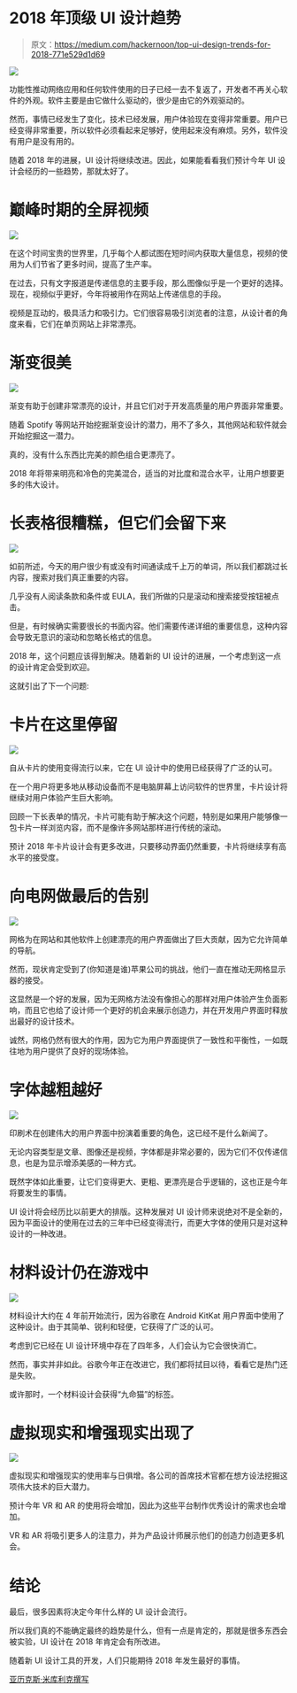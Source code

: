 # 2018 年顶级 UI 设计趋势

> 原文：<https://medium.com/hackernoon/top-ui-design-trends-for-2018-771e529d1d69>

![](img/b05b7aa09c5aa1f7e2112280c5b06bf4.png)

功能性推动网络应用和任何软件使用的日子已经一去不复返了，开发者不再关心软件的外观。软件主要是由它做什么驱动的，很少是由它的外观驱动的。

然而，事情已经发生了变化，技术已经发展，用户体验现在变得非常重要。用户已经变得非常重要，所以软件必须看起来足够好，使用起来没有麻烦。另外，软件没有用户是没有用的。

随着 2018 年的进展，UI 设计将继续改进。因此，如果能看看我们预计今年 UI 设计会经历的一些趋势，那就太好了。

# 巅峰时期的全屏视频

![](img/20b9e462ac4a3da4f17164bfbca7ab6c.png)

在这个时间宝贵的世界里，几乎每个人都试图在短时间内获取大量信息，视频的使用为人们节省了更多时间，提高了生产率。

在过去，只有文字报道是传递信息的主要手段，那么图像似乎是一个更好的选择。现在，视频似乎更好，今年将被用作在网站上传递信息的手段。

视频是互动的，极具活力和吸引力。它们很容易吸引浏览者的注意，从设计者的角度来看，它们在单页网站上非常漂亮。

# 渐变很美

![](img/c819bbe708ac8b43119b6cae9b320019.png)

渐变有助于创建非常漂亮的设计，并且它们对于开发高质量的用户界面非常重要。

随着 Spotify 等网站开始挖掘渐变设计的潜力，用不了多久，其他网站和软件就会开始挖掘这一潜力。

真的，没有什么东西比完美的颜色组合更漂亮了。

2018 年将带来明亮和冷色的完美混合，适当的对比度和混合水平，让用户想要更多的伟大设计。

# 长表格很糟糕，但它们会留下来

![](img/70380a5fd4c5147687f3e2e271ec003e.png)

如前所述，今天的用户很少有或没有时间通读成千上万的单词，所以我们都跳过长内容，搜索对我们真正重要的内容。

几乎没有人阅读条款和条件或 EULA，我们所做的只是滚动和搜索接受按钮被点击。

但是，有时候确实需要很长的书面内容。他们需要传递详细的重要信息，这种内容会导致无意识的滚动和忽略长格式的信息。

2018 年，这个问题应该得到解决。随着新的 UI 设计的进展，一个考虑到这一点的设计肯定会受到欢迎。

这就引出了下一个问题:

# 卡片在这里停留

![](img/fa164179a49643b27ef8223049f73ef1.png)

自从卡片的使用变得流行以来，它在 UI 设计中的使用已经获得了广泛的认可。

在一个用户将更多地从移动设备而不是电脑屏幕上访问软件的世界里，卡片设计将继续对用户体验产生巨大影响。

回顾一下长表单的情况，卡片可能有助于解决这个问题，特别是如果用户能够像一包卡片一样浏览内容，而不是像许多网站那样进行传统的滚动。

预计 2018 年卡片设计会有更多改进，只要移动界面仍然重要，卡片将继续享有高水平的接受度。

# 向电网做最后的告别

![](img/017869bda4c41ff4e131959c7b3b945a.png)

网格为在网站和其他软件上创建漂亮的用户界面做出了巨大贡献，因为它允许简单的导航。

然而，现状肯定受到了(你知道是谁)苹果公司的挑战，他们一直在推动无网格显示器的接受。

这显然是一个好的发展，因为无网格方法没有像担心的那样对用户体验产生负面影响，而且它也给了设计师一个更好的机会来展示创造力，并在开发用户界面时释放出最好的设计技术。

诚然，网格仍然有很大的作用，因为它为用户界面提供了一致性和平衡性，一如既往地为用户提供了良好的现场体验。

# 字体越粗越好

![](img/3c3e87d7f5065514f3b77c2b19d4d9db.png)

印刷术在创建伟大的用户界面中扮演着重要的角色，这已经不是什么新闻了。

无论内容类型是文章、图像还是视频，字体都是非常必要的，因为它们不仅传递信息，也是为显示增添美感的一种方式。

既然字体如此重要，让它们变得更大、更粗、更漂亮是合乎逻辑的，这也正是今年将要发生的事情。

UI 设计将会经历比以前更大的排版。这种发展对 UI 设计师来说绝对不是全新的，因为平面设计的使用在过去的三年中已经变得流行，而更大字体的使用只是对这种设计的一种改进。

# 材料设计仍在游戏中

![](img/32b03653519d661e96c57ef46dfe8a07.png)

材料设计大约在 4 年前开始流行，因为谷歌在 Android KitKat 用户界面中使用了这种设计。由于其简单、锐利和轻便，它获得了广泛的认可。

考虑到它已经在 UI 设计环境中存在了四年多，人们会认为它会很快消亡。

然而，事实并非如此。谷歌今年正在改进它，我们都将拭目以待，看看它是热门还是失败。

或许那时，一个材料设计会获得“九命猫”的标签。

# 虚拟现实和增强现实出现了

![](img/3c64ac3c6abccc312f0b246130ee3652.png)

虚拟现实和增强现实的使用率与日俱增。各公司的首席技术官都在想方设法挖掘这项伟大技术的巨大潜力。

预计今年 VR 和 AR 的使用将会增加，因此为这些平台制作优秀设计的需求也会增加。

VR 和 AR 将吸引更多人的注意力，并为产品设计师展示他们的创造力创造更多机会。

# 结论

最后，很多因素将决定今年什么样的 UI 设计会流行。

所以我们真的不能确定最终的趋势是什么，但有一点是肯定的，那就是很多东西会被实验，UI 设计在 2018 年肯定会有所改进。

随着新 UI 设计工具的开发，人们只能期待 2018 年发生最好的事情。

[亚历克斯·米库利克撰写](https://www.behance.net/mikulik1298615)